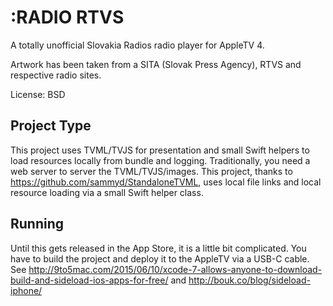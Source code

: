 # :RADIO RTVS

A totally unofficial Slovakia Radios radio player for AppleTV 4.

Artwork has been taken from a SITA (Slovak Press Agency), RTVS and respective radio sites.

License: BSD

## Project Type
This project uses TVML/TVJS for presentation and small Swift helpers to load resources locally from bundle and logging.
Traditionally, you need a web server to server the TVML/TVJS/images. This project, thanks to https://github.com/sammyd/StandaloneTVML, uses local file links and local resource loading via a small Swift helper class.

## Running
Until this gets released in the App Store, it is a little bit complicated.
You have to build the project and deploy it to the AppleTV via a USB-C cable.
See http://9to5mac.com/2015/06/10/xcode-7-allows-anyone-to-download-build-and-sideload-ios-apps-for-free/ and http://bouk.co/blog/sideload-iphone/
